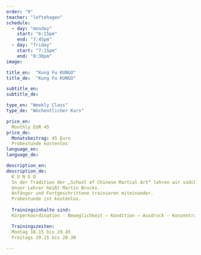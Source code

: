 ```yaml
---
order: "9"
teacher: "leftehagen"
schedule:
  - day: "monday"
    start: "6:15pm"
    end: "7:45pm"
  - day: "friday"
    start: "7:15pm"
    end: "8:30pm"
image:

title_en:  "Kung Fu KUNGO"
title_de:  "Kung Fu KUNGO"

subtitle_en:
subtitle_de:

type_en: "Weekly Class"
type_de: "Wöchentlicher Kurs"

price_en:
  Monthly EUR 45
price_de:
  Monatsbeitrag: 45 Euro 
  Probestunde kostenlos
language_en:
language_de:

description_en:
description_de:
  K U N G O
  In der Tradition der „School of Chinese Martial Art“ lehren wir südchinesisches Kung Fu.  
  Unser Lehrer heißt Martin Brucks.  
  Anfänger und Fortgeschrittene trainieren miteinander.  
  Probestunde ist kostenlos.
  
  Trainingsinhalte sind:
  Körperkoordination - Beweglichkeit – Kondition – Ausdruck - Konzentration + Kraft -  Selbstverteidigung - Grundstellungen - Formen + Waffenformen (Stock-Säbel+Schwert).  

  Trainingszeiten:  
  Montag 18.15 bis 19.45    
  Freitags 19.15 bis 20.30  
  
---
```

